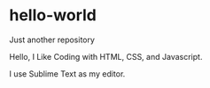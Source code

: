 # hello-world
Just another repository

Hello, I Like Coding with HTML, CSS, and Javascript.

I use Sublime Text as my editor.
